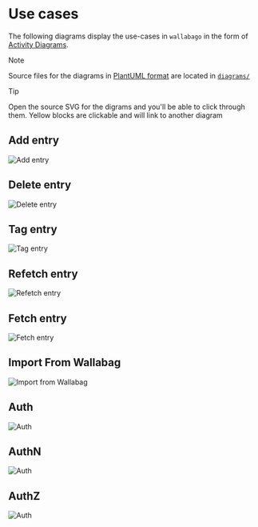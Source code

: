 # Use cases

The following diagrams display the use-cases in `wallabago` in the
form of [Activity Diagrams](https://en.wikipedia.org/wiki/Activity_diagram).

> [!NOTE]
> 
> Source files for the diagrams in [PlantUML format](https://plantuml.com/activity-diagram-beta) are located in [`diagrams/`](./diagrams/)

> [!TIP]
>
> Open the source SVG for the digrams and you'll be able to click through them.
> Yellow blocks are clickable and will link to another diagram

## Add entry

![Add entry](./diagrams/dist/add-entry-activity.svg)

## Delete entry

![Delete entry](./diagrams/dist/remove-entry-activity.svg)

## Tag entry

![Tag entry](./diagrams/dist/tag-entry-activity.svg)

## Refetch entry

![Refetch entry](./diagrams/dist/refetch-entry-activity.svg)

## Fetch entry

![Fetch entry](./diagrams/dist/fetch-entry-activity.svg)

## Import From Wallabag
![Import from Wallabag](./diagrams/dist/import-from-wallabag-activity.svg)

## Auth

![Auth](./diagrams/dist/auth-activity.svg)

## AuthN

![Auth](./diagrams/dist/authn-activity.svg)

## AuthZ

![Auth](./diagrams/dist/authz-activity.svg)
